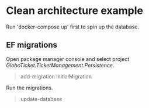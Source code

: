 # Clean architecture example

Run 'docker-compose up' first to spin up the database.

## EF migrations

Open package manager console and select project *GloboTicket.TicketManagement.Persistence*.
> add-migration InitialMigration

Run the migrations.
> update-database
